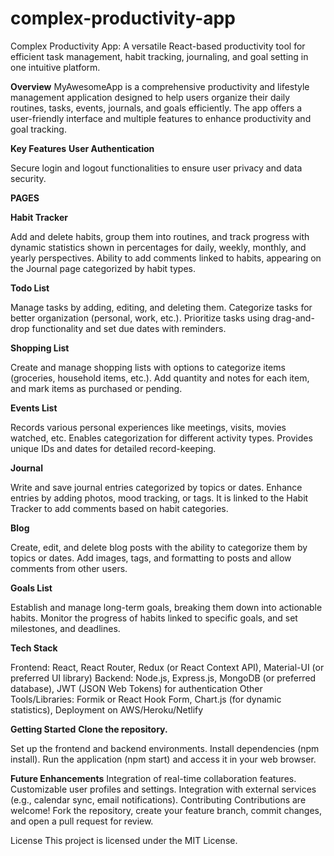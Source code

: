# complex-productivity-app
Complex Productivity App: A versatile React-based productivity tool for efficient task management, habit tracking, journaling, and goal setting in one intuitive platform.

**Overview**
MyAwesomeApp is a comprehensive productivity and lifestyle management application designed to help users organize their daily routines, tasks, events, journals, and goals efficiently. 
The app offers a user-friendly interface and multiple features to enhance productivity and goal tracking.

**Key Features**
**User Authentication** 

Secure login and logout functionalities to ensure user privacy and data security.

**PAGES**

**Habit Tracker**

Add and delete habits, group them into routines, and track progress with dynamic statistics shown in percentages for daily, weekly, monthly, and yearly perspectives.
Ability to add comments linked to habits, appearing on the Journal page categorized by habit types.

**Todo List**

Manage tasks by adding, editing, and deleting them.
Categorize tasks for better organization (personal, work, etc.).
Prioritize tasks using drag-and-drop functionality and set due dates with reminders.

**Shopping List**

Create and manage shopping lists with options to categorize items (groceries, household items, etc.).
Add quantity and notes for each item, and mark items as purchased or pending.

**Events List**

Records various personal experiences like meetings, visits, movies watched, etc.
Enables categorization for different activity types.
Provides unique IDs and dates for detailed record-keeping.

**Journal**

Write and save journal entries categorized by topics or dates.
Enhance entries by adding photos, mood tracking, or tags.
It is linked to the Habit Tracker to add comments based on habit categories.

**Blog**

Create, edit, and delete blog posts with the ability to categorize them by topics or dates.
Add images, tags, and formatting to posts and allow comments from other users.

**Goals List**

Establish and manage long-term goals, breaking them down into actionable habits.
Monitor the progress of habits linked to specific goals, and set milestones, and deadlines.

**Tech Stack**

Frontend: React, React Router, Redux (or React Context API), Material-UI (or preferred UI library)
Backend: Node.js, Express.js, MongoDB (or preferred database), JWT (JSON Web Tokens) for authentication
Other Tools/Libraries: Formik or React Hook Form, Chart.js (for dynamic statistics), Deployment on AWS/Heroku/Netlify

**Getting Started**
**Clone the repository.**

Set up the frontend and backend environments.
Install dependencies (npm install).
Run the application (npm start) and access it in your web browser.

**Future Enhancements**
Integration of real-time collaboration features.
Customizable user profiles and settings.
Integration with external services (e.g., calendar sync, email notifications).
Contributing
Contributions are welcome! Fork the repository, create your feature branch, commit changes, and open a pull request for review.

License
This project is licensed under the MIT License.
